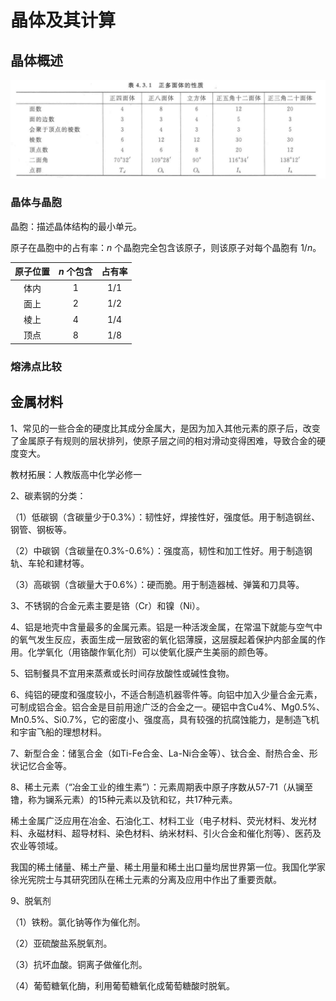 # 晶体及其计算

## 晶体概述

![alt text](image-1.png)

### 晶体与晶胞

晶胞：描述晶体结构的最小单元。

原子在晶胞中的占有率：$n$ 个晶胞完全包含该原子，则该原子对每个晶胞有 $1/n$。

| 原子位置 | $n$ 个包含 | 占有率 |
| :-: | :-: | :-: |
| 体内 | $1$ | $1/1$ |
| 面上 | $2$ | $1/2$ |
| 棱上 | $4$ | $1/4$ |
| 顶点 | $8$ | $1/8$ |

### 熔沸点比较

## 金属材料

1、常见的一些合金的硬度比其成分金属大，是因为加入其他元素的原子后，改变了金属原子有规则的层状排列，使原子层之间的相对滑动变得困难，导致合金的硬度变大。

教材拓展：人教版高中化学必修一

2、碳素钢的分类：

（1）低碳钢（含碳量少于0.3%）：韧性好，焊接性好，强度低。用于制造钢丝、钢管、钢板等。

（2）中碳钢（含碳量在0.3%-0.6%）：强度高，韧性和加工性好。用于制造钢轨、车轮和建材等。

（3）高碳钢（含碳量大于0.6%）：硬而脆。用于制造器械、弹簧和刀具等。

3、不锈钢的合金元素主要是铬（Cr）和镍（Ni）。

4、铝是地壳中含量最多的金属元素。铝是一种活泼金属，在常温下就能与空气中的氧气发生反应，表面生成一层致密的氧化铝薄膜，这层膜起着保护内部金属的作用。化学氧化（用铬酸作氧化剂）可以使氧化膜产生美丽的颜色等。

5、铝制餐具不宜用来蒸煮或长时间存放酸性或碱性食物。

6、纯铝的硬度和强度较小，不适合制造机器零件等。向铝中加入少量合金元素，可制成铝合金。铝合金是目前用途广泛的合金之一。硬铝中含Cu4%、Mg0.5%、Mn0.5%、Si0.7%，它的密度小、强度高，具有较强的抗腐蚀能力，是制造飞机和宇宙飞船的理想材料。

7、新型合金：储氢合金（如Ti-Fe合金、La-Ni合金等）、钛合金、耐热合金、形状记忆合金等。

8、稀土元素（“冶金工业的维生素”）：元素周期表中原子序数从57-71（从镧至镥，称为镧系元素）的15种元素以及钪和钇，共17种元素。  

稀土金属广泛应用在冶金、石油化工、材料工业（电子材料、荧光材料、发光材料、永磁材料、超导材料、染色材料、纳米材料、引火合金和催化剂等）、医药及农业等领域。

我国的稀土储量、稀土产量、稀土用量和稀土出口量均居世界第一位。我国化学家徐光宪院士与其研究团队在稀土元素的分离及应用中作出了重要贡献。

9、脱氧剂

（1）铁粉。氯化钠等作为催化剂。

（2）亚硫酸盐系脱氧剂。

（3）抗坏血酸。铜离子做催化剂。

（4）葡萄糖氧化酶，利用葡萄糖氧化成葡萄糖酸时脱氧。
